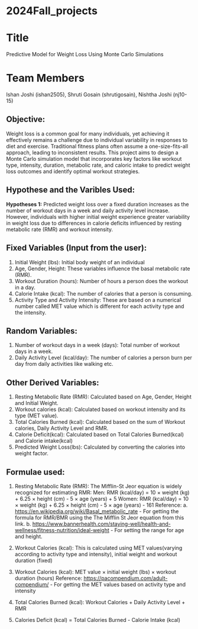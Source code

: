 # 2024Fall_projects

# Title
Predictive Model for Weight Loss Using Monte Carlo Simulations

# Team Members
Ishan Joshi (ishan2505), Shruti Gosain (shrutigosain), Nishtha Joshi (nj10-15)

## Objective:
Weight loss is a common goal for many individuals, yet achieving it effectively remains a challenge due to individual variability in responses to diet and exercise. Traditional fitness plans often assume a one-size-fits-all approach, leading to inconsistent results. This project aims to design a Monte Carlo simulation model that incorporates key factors like workout type, intensity, duration, metabolic rate, and caloric intake to predict weight loss outcomes and identify optimal workout strategies. 

## Hypothese and the Varibles Used:
**Hypotheses 1:** Predicted weight loss over a fixed duration increases as the number of workout days in a week and daily activity level increase. However, individuals with higher initial weight experience greater variability in weight loss due to differences in calorie deficits influenced by resting metabolic rate (RMR) and workout intensity.

## Fixed Variables (Input from the user):
1. Initial Weight (lbs): Initial body weight of an individual
2. Age, Gender, Height: These variables influence the basal metabolic rate (RMR).
3. Workout Duration (hours): Number of hours a person does the workout in a day.
4. Calorie Intake (kcal): The number of calories that a person is consuming.
5. Activity Type and Activity Intensity: These are based on a numerical number called MET value which is different for each activity type and the intensity.

## Random Variables:
1. Number of workout days in a week (days): Total number of workout days in a week.
2. Daily Activity Level (kcal/day): The number of calories a person burn per day from daily activities like walking etc.

## Other Derived Variables:
1. Resting Metabolic Rate (RMR): Calculated based on Age, Gender, Height and Initial Weight.
2. Workout calories (kcal): Calculated based on workout intensity and its type (MET value).
3. Total Calories Burned (kcal): Calculated based on the sum of Workout calories, Daily Activity Level and RMR.
4. Calorie Deficit(kcal): Calculated based on Total Calories Burned(kcal) and Calorie intake(kcal)
5. Predicted Weight Loss(lbs): Calculated by converting the calories into weight factor.

## Formulae used:
1. Resting Metabolic Rate (RMR): The Mifflin-St Jeor equation is widely recognized for estimating RMR:
   Men: RMR (kcal/day) = 10 × weight (kg) + 6.25 × height (cm) - 5 × age (years) + 5
   Women: RMR (kcal/day) = 10 × weight (kg) + 6.25 × height (cm) - 5 × age (years) - 161
Reference:
a. https://en.wikipedia.org/wiki/Basal_metabolic_rate - For getting the formula for RMR/BMR using the The Mifflin St Jeor equation from this link.
b. https://www.bannerhealth.com/staying-well/health-and-wellness/fitness-nutrition/ideal-weight - For setting the range for age and height.

2. Workout Calories (kcal): This is calculated using MET values(varying according to activity type and intensity), initial weight and workout duration (fixed)

3. Workout Calories (kcal): MET value × initial weight (lbs) × workout duration (hours)
Reference: https://pacompendium.com/adult-compendium/ - For getting the MET values based on activity type and intensity

4. Total Calories Burned (kcal): Workout Calories + Daily Activity Level + RMR

5. Calories Deficit (kcal) = Total Calories Burned - Calorie Intake (kcal)

